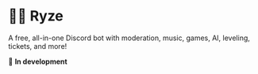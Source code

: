 # 👨‍💻 Ryze
A free, all-in-one Discord bot with moderation, music, games, AI, leveling, tickets, and more!  

🚧 **In development**
